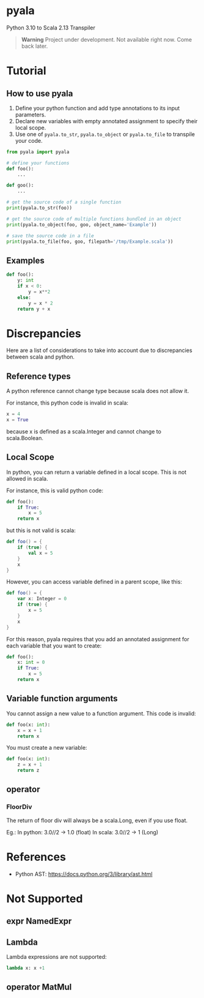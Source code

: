 # pyala
Python 3.10 to Scala 2.13 Transpiler

> **Warning**
> Project under development. Not available right now. Come back later.

# Tutorial

## How to use pyala

1. Define your python function and add type annotations to its input parameters.
2. Declare new variables with empty annotated assignment to specify their local scope.
3. Use one of `pyala.to_str`, `pyala.to_object` or `pyala.to_file` to transpile your code.

```python
from pyala import pyala

# define your functions
def foo():
    ...

def goo():
    ...

# get the source code of a single function
print(pyala.to_str(foo))

# get the source code of multiple functions bundled in an object
print(pyala.to_object(foo, goo, object_name='Example'))

# save the source code in a file
print(pyala.to_file(foo, goo, filepath='/tmp/Example.scala'))
```

## Examples

```python
def foo():
    y: int
    if x < 0:
        y = x**2
    else:
        y = x * 2
    return y + x
```


# Discrepancies

Here are a list of considerations to take into account due to discrepancies between scala and python.

## Reference types

A python reference cannot change type because scala does not allow it.

For instance, this python code is invalid in scala:
```python
x = 4
x = True
```
because x is defined as a scala.Integer and cannot change to scala.Boolean.

## Local Scope

In python, you can return a variable defined in a local scope. This is not allowed in scala.

For instance, this is valid python code:
```python
def foo():
    if True:
        x = 5
    return x
```

but this is not valid is scala:
```scala
def foo() = {
    if (true) {
        val x = 5
    }
    x
}
```

However, you can access variable defined in a parent scope, like this:
```scala
def foo() = {
    var x: Integer = 0
    if (true) {
        x = 5
    }
    x
}
```

For this reason, pyala requires that you add an annotated assignment for each variable that you want to create:
```python
def foo():
    x: int = 0
    if True:
        x = 5
    return x
```

## Variable function arguments

You cannot assign a new value to a function argument. This code is invalid:
```python
def foo(x: int):
    x = x + 1
    return x
```
You must create a new variable:
```python
def foo(x: int):
    z = x + 1
    return z
```

## operator

### FloorDiv

The return of floor div will always be a scala.Long, even if you use float.

Eg.:
In python: 3.0//2 -> 1.0 (float)
In scala: 3.0//2 -> 1 (Long)

# References

* Python AST: https://docs.python.org/3/library/ast.html



# Not Supported

## expr NamedExpr
## Lambda

Lambda expressions are not supported:
```python
lambda x: x +1
```

## operator MatMul
